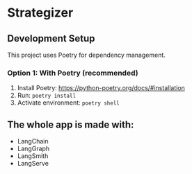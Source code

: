 # Strategizer

## Development Setup

This project uses Poetry for dependency management.

### Option 1: With Poetry (recommended)
1. Install Poetry: https://python-poetry.org/docs/#installation
2. Run: `poetry install`
3. Activate environment: `poetry shell`

## The whole app is made with:
- LangChain
- LangGraph
- LangSmith
- LangServe
